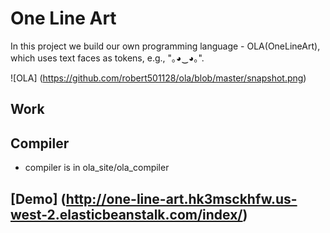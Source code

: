 # One Line Art
In this project we build our own programming language - OLA(OneLineArt), which uses text faces as tokens, e.g., "｡◕‿◕｡".

![OLA] (https://github.com/robert501128/ola/blob/master/snapshot.png)

## Work

## Compiler
- compiler is in ola_site/ola_compiler  

## [Demo] (http://one-line-art.hk3msckhfw.us-west-2.elasticbeanstalk.com/index/)
